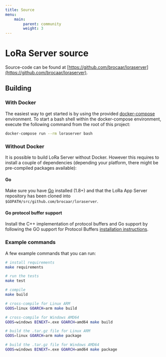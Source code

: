 ```yaml
---
title: Source
menu:
    main:
        parent: community
        weight: 3
---
```


# LoRa Server source

Source-code can be found at [https://github.com/brocaar/loraserver](https://github.com/brocaar/loraserver).

## Building

### With Docker

The easiest way to get started is by using the provided 
[docker-compose](https://docs.docker.com/compose/) environment. To start a bash
shell within the docker-compose environment, execute the following command from
the root of this project:

```bash
docker-compose run --rm loraserver bash
```

### Without Docker

It is possible to build LoRa Server without Docker. However this requires
to install a couple of dependencies (depending your platform, there might be
pre-compiled packages available):

#### Go

Make sure you have [Go](https://golang.org/) installed (1.8+) and that the LoRa
App Server repository has been cloned into 
`$GOPATH/src/github.com/brocaar/loraserver`.

#### Go protocol buffer support

Install the C++ implementation of protocol buffers and Go support by following
the GO support for Protocol Buffers [installation instructions](https://github.com/golang/protobuf).

### Example commands

A few example commands that you can run:

```bash
# install requirements
make requirements

# run the tests
make test

# compile
make build

# cross-compile for Linux ARM
GOOS=linux GOARCH=arm make build

# cross-compile for Windows AMD64
GOOS=windows BINEXT=.exe GOARCH=amd64 make build

# build the .tar.gz file for Linux ARM
GOOS=linux GOARCH=arm make package

# build the .tar.gz file for Windows AMD64
GOOS=windows BINEXT=.exe GOARCH=amd64 make package
```
